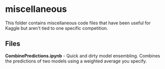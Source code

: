 # miscellaneous

This folder contains miscellaneous code files that have been useful for Kaggle but aren't tied to one specific competition.


## Files

**CombinePredictions.ipynb** - Quick and dirty model ensembling. Combines the predictions of two models using a weighted average you specify. 
